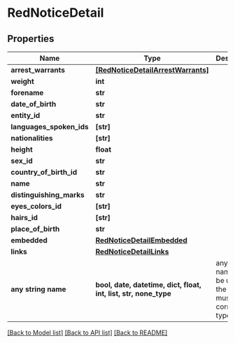 # RedNoticeDetail


## Properties
Name | Type | Description | Notes
------------ | ------------- | ------------- | -------------
**arrest_warrants** | [**[RedNoticeDetailArrestWarrants]**](RedNoticeDetailArrestWarrants.md) |  | [optional] 
**weight** | **int** |  | [optional] 
**forename** | **str** |  | [optional] 
**date_of_birth** | **str** |  | [optional] 
**entity_id** | **str** |  | [optional] 
**languages_spoken_ids** | **[str]** |  | [optional] 
**nationalities** | **[str]** |  | [optional] 
**height** | **float** |  | [optional] 
**sex_id** | **str** |  | [optional] 
**country_of_birth_id** | **str** |  | [optional] 
**name** | **str** |  | [optional] 
**distinguishing_marks** | **str** |  | [optional] 
**eyes_colors_id** | **[str]** |  | [optional] 
**hairs_id** | **[str]** |  | [optional] 
**place_of_birth** | **str** |  | [optional] 
**embedded** | [**RedNoticeDetailEmbedded**](RedNoticeDetailEmbedded.md) |  | [optional] 
**links** | [**RedNoticeDetailLinks**](RedNoticeDetailLinks.md) |  | [optional] 
**any string name** | **bool, date, datetime, dict, float, int, list, str, none_type** | any string name can be used but the value must be the correct type | [optional]

[[Back to Model list]](../README.md#documentation-for-models) [[Back to API list]](../README.md#documentation-for-api-endpoints) [[Back to README]](../README.md)


